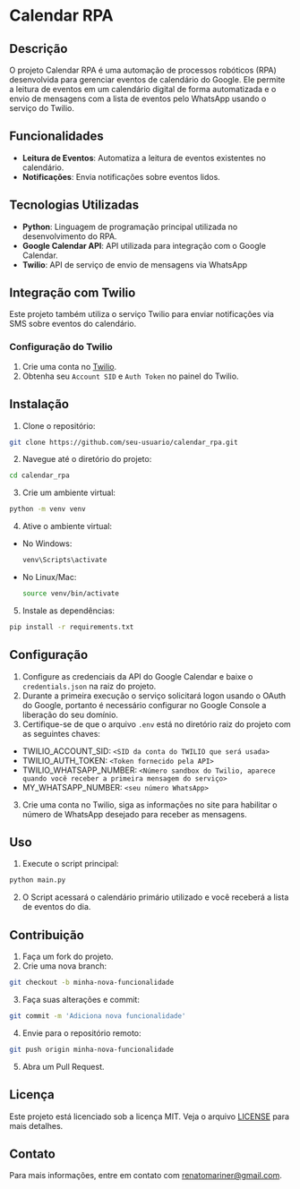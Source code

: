 # Calendar RPA

## Descrição
O projeto Calendar RPA é uma automação de processos robóticos (RPA) desenvolvida para gerenciar eventos de calendário do Google. Ele permite a leitura de eventos em um calendário digital de forma automatizada e o envio de mensagens com a lista de eventos pelo WhatsApp usando o serviço do Twilio.

## Funcionalidades
- **Leitura de Eventos**: Automatiza a leitura de eventos existentes no calendário.
- **Notificações**: Envia notificações sobre eventos lidos.

## Tecnologias Utilizadas
- **Python**: Linguagem de programação principal utilizada no desenvolvimento do RPA.
- **Google Calendar API**: API utilizada para integração com o Google Calendar.
- **Twilio**: API de serviço de envio de mensagens via WhatsApp

## Integração com Twilio

Este projeto também utiliza o serviço Twilio para enviar notificações via SMS sobre eventos do calendário.

### Configuração do Twilio

1. Crie uma conta no [Twilio](https://www.twilio.com/).
2. Obtenha seu `Account SID` e `Auth Token` no painel do Twilio.

## Instalação
1. Clone o repositório:
  ```bash
  git clone https://github.com/seu-usuario/calendar_rpa.git
  ```
2. Navegue até o diretório do projeto:
  ```bash
  cd calendar_rpa
  ```
3. Crie um ambiente virtual:
  ```bash
  python -m venv venv
  ```
4. Ative o ambiente virtual:
  - No Windows:
    ```bash
    venv\Scripts\activate
    ```
  - No Linux/Mac:
    ```bash
    source venv/bin/activate
    ```
5. Instale as dependências:
  ```bash
  pip install -r requirements.txt
  ```

## Configuração
1. Configure as credenciais da API do Google Calendar e baixe o `credentials.json` na raiz do projeto.
2. Durante a primeira execução o serviço solicitará logon usando o OAuth do Google, portanto é necessário configurar no Google Console a liberação do seu domínio.
2. Certifique-se de que o arquivo `.env` está no diretório raiz do projeto com as seguintes chaves:
- TWILIO_ACCOUNT_SID: `<SID da conta do TWILIO que será usada>`
- TWILIO_AUTH_TOKEN: `<Token fornecido pela API>`
- TWILIO_WHATSAPP_NUMBER: `<Número sandbox do Twilio, aparece quando você receber a primeira mensagem do serviço>`
- MY_WHATSAPP_NUMBER: `<seu número WhatsApp>`

3. Crie uma conta no Twilio, siga as informações no site para habilitar o número de WhatsApp desejado
para receber as mensagens.

## Uso
1. Execute o script principal:
  ```bash
  python main.py
  ```
2. O Script acessará o calendário primário utilizado e você receberá a lista de eventos do dia.

## Contribuição
1. Faça um fork do projeto.
2. Crie uma nova branch:
  ```bash
  git checkout -b minha-nova-funcionalidade
  ```
3. Faça suas alterações e commit:
  ```bash
  git commit -m 'Adiciona nova funcionalidade'
  ```
4. Envie para o repositório remoto:
  ```bash
  git push origin minha-nova-funcionalidade
  ```
5. Abra um Pull Request.

## Licença
Este projeto está licenciado sob a licença MIT. Veja o arquivo [LICENSE](LICENSE) para mais detalhes.

## Contato
Para mais informações, entre em contato com [renatomariner@gmail.com](mailto:renatomariner@gmail.com).

